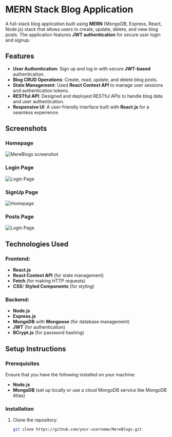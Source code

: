 # MERN Stack Blog Application

A full-stack blog application built using **MERN** (MongoDB, Express, React, Node.js) stack that allows users to create, update, delete, and view blog posts. The application features **JWT authentication** for secure user login and signup.

## Features

- **User Authentication**: Sign up and log in with secure **JWT-based** authentication.
- **Blog CRUD Operations**: Create, read, update, and delete blog posts.
- **State Management**: Used **React Context API** to manage user sessions and authentication tokens.
- **RESTful API**: Designed and deployed RESTful APIs to handle blog data and user authentication.
- **Responsive UI**: A user-friendly interface built with **React.js** for a seamless experience.

## Screenshots

### Homepage
![MereBlogs screenshot](./src/assets/Home.png)

### Login Page
![Login Page](./assets/Login.png)

### SignUp Page
![Homepage](./assets/signup.png)

### Posts Page
![Login Page](./assets/posts.png)

## Technologies Used

### Frontend:
- **React.js**
- **React Context API** (for state management)
- **Fetch** (for making HTTP requests)
- **CSS**/ **Styled Components** (for styling)

### Backend:
- **Node.js**
- **Express.js**
- **MongoDB** with **Mongoose** (for database management)
- **JWT** (for authentication)
- **BCrypt.js** (for password hashing)

## Setup Instructions

### Prerequisites
Ensure that you have the following installed on your machine:
- **Node.js** 
- **MongoDB** (set up locally or use a cloud MongoDB service like MongoDB Atlas)

### Installation

1. Clone the repository:

   ```bash
   git clone https://github.com/your-username/MereBlogs.git

